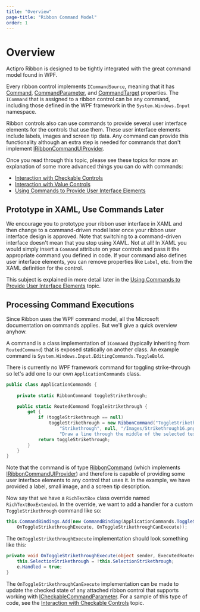 ```yaml
---
title: "Overview"
page-title: "Ribbon Command Model"
order: 1
---
```

# Overview

Actipro Ribbon is designed to be tightly integrated with the great command model found in WPF.

Every ribbon control implements `ICommandSource`, meaning that it has [Command](xref:ActiproSoftware.Windows.Controls.Ribbon.Controls.Primitives.ControlBase.Command), [CommandParameter](xref:ActiproSoftware.Windows.Controls.Ribbon.Controls.Primitives.ControlBase.CommandParameter), and [CommandTarget](xref:ActiproSoftware.Windows.Controls.Ribbon.Controls.Primitives.ControlBase.CommandTarget) properties.  The `ICommand` that is assigned to a ribbon control can be any command, including those defined in the WPF framework in the `System.Windows.Input` namespace.

Ribbon controls also can use commands to provide several user interface elements for the controls that use them.  These user interface elements include labels, images and screen tip data.  Any command can provide this functionality although an extra step is needed for commands that don't implement [IRibbonCommandUIProvider](xref:ActiproSoftware.Windows.Controls.Ribbon.Input.IRibbonCommandUIProvider).

Once you read through this topic, please see these topics for more an explanation of some more advanced things you can do with commands:

- [Interaction with Checkable Controls](checkable-controls.md)
- [Interaction with Value Controls](value-controls.md)
- [Using Commands to Provide User Interface Elements](command-ui-provider.md)

## Prototype in XAML, Use Commands Later

We encourage you to prototype your ribbon user interface in XAML and then change to a command-driven model later once your ribbon user interface design is approved.  Note that switching to a command-driven interface doesn't mean that you stop using XAML.  Not at all!  In XAML you would simply insert a `Command` attribute on your controls and pass it the appropriate command you defined in code.  If your command also defines user interface elements, you can remove properties like `Label`, etc. from the XAML definition for the control.

This subject is explained in more detail later in the [Using Commands to Provide User Interface Elements](command-ui-provider.md) topic.

## Processing Command Executions

Since Ribbon uses the WPF command model, all the Microsoft documentation on commands applies.  But we'll give a quick overview anyhow.

A command is a class implementation of `ICommand` (typically inheriting from `RoutedCommand`) that is exposed statically on another class.  An example command is `System.Windows.Input.EditingCommands.ToggleBold`.

There is currently no WPF framework command for toggling strike-through so let's add one to our own `ApplicationCommands` class.

```csharp
public class ApplicationCommands {
				
	private static RibbonCommand toggleStrikethrough;

	public static RoutedCommand ToggleStrikethrough {
		get {
			if (toggleStrikethrough == null)
				toggleStrikethrough = new RibbonCommand("ToggleStrikethrough", typeof(Ribbon), 
					"Strikethrough", null, "/Images/Strikethrough16.png", 
					"Draw a line through the middle of the selected text.");
			return toggleStrikethrough;
		}
	}
}
```

Note that the command is of type [RibbonCommand](xref:ActiproSoftware.Windows.Controls.Ribbon.Input.RibbonCommand) (which implements [IRibbonCommandUIProvider](xref:ActiproSoftware.Windows.Controls.Ribbon.Input.IRibbonCommandUIProvider)) and therefore is capable of providing some user interface elements to any control that uses it.  In the example, we have provided a label, small image, and a screen tip description.

Now say that we have a `RichTextBox` class override named `RichTextBoxExtended`.  In the override, we want to add a handler for a custom `ToggleStrikethrough` command like so:

```csharp
this.CommandBindings.Add(new CommandBinding(ApplicationCommands.ToggleStrikethrough, 
	OnToggleStrikethroughExecute, OnToggleStrikethroughCanExecute));
```

The `OnToggleStrikethroughExecute` implementation should look something like this:

```csharp
private void OnToggleStrikethroughExecute(object sender, ExecutedRoutedEventArgs e) {
	this.SelectionStrikethrough = !this.SelectionStrikethrough;
	e.Handled = true;
}
```

The `OnToggleStrikethroughCanExecute` implementation can be made to update the checked state of any attached ribbon control that supports working with [ICheckableCommandParameter](xref:ActiproSoftware.Windows.Controls.Ribbon.Input.ICheckableCommandParameter).  For a sample of this type of code, see the [Interaction with Checkable Controls](checkable-controls.md) topic.
